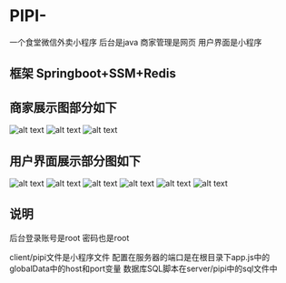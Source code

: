 # PIPI-
一个食堂微信外卖小程序 后台是java 商家管理是网页 用户界面是小程序

## 框架 Springboot+SSM+Redis

## 商家展示图部分如下

![alt text]( /img/1.png "Title")
![alt text]( /img/2.png "Title")
![alt text]( /img/3.png "Title")

## 用户界面展示部分图如下

![alt text]( /img/4.png "Title")
![alt text]( /img/5.png "Title")
![alt text]( /img/6.png "Title")
![alt text]( /img/7.png "Title")
![alt text]( /img/8.png "Title")
![alt text]( /img/9.png "Title")

## 说明

<p>
  后台登录账号是root 密码也是root
</p>

<p>
  client/pipi文件是小程序文件 配置在服务器的端口是在根目录下app.js中的globalData中的host和port变量
  数据库SQL脚本在server/pipi中的sql文件中
</p>
